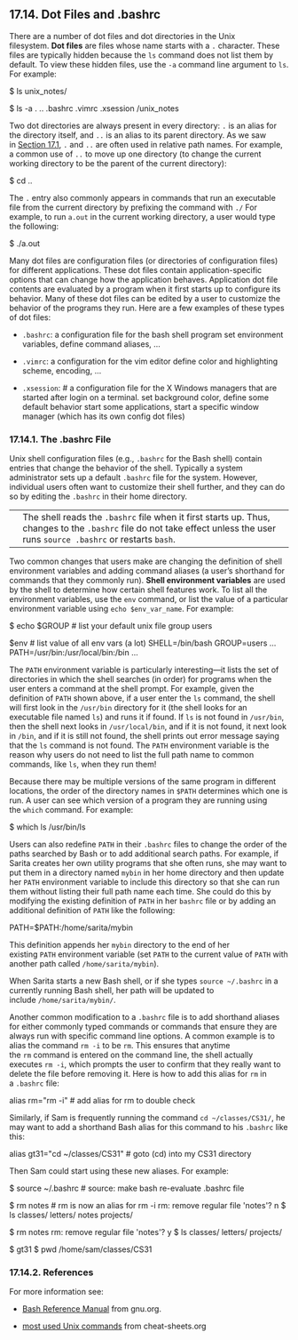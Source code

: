 ## 17.14. Dot Files and .bashrc

There are a number of dot files and dot directories in the Unix filesystem. **Dot files** are files whose name starts with a `.` character. These files are typically hidden because the `ls` command does not list them by default. To view these hidden files, use the `-a` command line argument to `ls`. For example:

$ ls
unix_notes/

$ ls -a
  .   ..    .bashrc   .vimrc    .xsession  /unix_notes

Two dot directories are always present in every directory: `.` is an alias for the directory itself, and `..` is an alias to its parent directory. As we saw in [Section 17.1](https://diveintosystems.org/book/Appendix2/cmdln_basics.html#_unix_command_line_and_the_unix_file_system), `.` and `..` are often used in relative path names. For example, a common use of `..` to move up one directory (to change the current working directory to be the parent of the current directory):

$ cd ..

The `.` entry also commonly appears in commands that run an executable file from the current directory by prefixing the command with `./` For example, to run `a.out` in the current working directory, a user would type the following:

$ ./a.out

Many dot files are configuration files (or directories of configuration files) for different applications. These dot files contain application-specific options that can change how the application behaves. Application dot file contents are evaluated by a program when it first starts up to configure its behavior. Many of these dot files can be edited by a user to customize the behavior of the programs they run. Here are a few examples of these types of dot files:

- `.bashrc`: a configuration file for the bash shell program set environment variables, define command aliases, …​
    
- `.vimrc`: a configuration for the vim editor define color and highlighting scheme, encoding, …​
    
- `.xsession`: # a configuration file for the X Windows managers that are started after login on a terminal. set background color, define some default behavior start some applications, start a specific window manager (which has its own config dot files)
    

### [](https://diveintosystems.org/book/Appendix2/dotfiles.html#bashrc)17.14.1. The .bashrc File

Unix shell configuration files (e.g., `.bashrc` for the Bash shell) contain entries that change the behavior of the shell. Typically a system administrator sets up a default `.bashrc` file for the system. However, individual users often want to customize their shell further, and they can do so by editing the `.bashrc` in their home directory.

|   |   |
|---|---|
||The shell reads the `.bashrc` file when it first starts up. Thus, changes to the `.bashrc` file do not take effect unless the user runs `source .bashrc` or restarts `bash`.|

Two common changes that users make are changing the definition of shell environment variables and adding command aliases (a user’s shorthand for commands that they commonly run). **Shell environment variables** are used by the shell to determine how certain shell features work. To list all the environment variables, use the `env` command, or list the value of a particular environment variable using `echo $env_var_name`. For example:

$ echo $GROUP    # list your default unix file group
users

$env             # list value of all env vars (a lot)
SHELL=/bin/bash
GROUP=users
...
PATH=/usr/bin:/usr/local/bin:/bin
...

The `PATH` environment variable is particularly interesting—​it lists the set of directories in which the shell searches (in order) for programs when the user enters a command at the shell prompt. For example, given the definition of `PATH` shown above, if a user enter the `ls` command, the shell will first look in the `/usr/bin` directory for it (the shell looks for an executable file named `ls`) and runs it if found. If `ls` is not found in `/usr/bin`, then the shell next looks in `/usr/local/bin`, and if it is not found, it next look in `/bin`, and if it is still not found, the shell prints out error message saying that the `ls` command is not found. The `PATH` environment variable is the reason why users do not need to list the full path name to common commands, like `ls`, when they run them!

Because there may be multiple versions of the same program in different locations, the order of the directory names in `$PATH` determines which one is run. A user can see which version of a program they are running using the `which` command. For example:

$ which ls
/usr/bin/ls

Users can also redefine `PATH` in their `.bashrc` files to change the order of the paths searched by Bash or to add additional search paths. For example, if Sarita creates her own utility programs that she often runs, she may want to put them in a directory named `mybin` in her home directory and then update her `PATH` environment variable to include this directory so that she can run them without listing their full path name each time. She could do this by modifying the existing definition of `PATH` in her `bashrc` file or by adding an additional definition of `PATH` like the following:

PATH=$PATH:/home/sarita/mybin

This definition appends her `mybin` directory to the end of her existing `PATH` environment variable (set `PATH` to the current value of `PATH` with another path called `/home/sarita/mybin`).

When Sarita starts a new Bash shell, or if she types `source ~/.bashrc` in a currently running Bash shell, her path will be updated to include `/home/sarita/mybin/`.

Another common modification to a `.bashrc` file is to add shorthand aliases for either commonly typed commands or commands that ensure they are always run with specific command line options. A common example is to alias the command `rm -i` to be `rm`. This ensures that anytime the `rm` command is entered on the command line, the shell actually executes `rm -i`, which prompts the user to confirm that they really want to delete the file before removing it. Here is how to add this alias for `rm` in a `.bashrc` file:

alias rm="rm -i"      # add alias for rm to double check

Similarly, if Sam is frequently running the command `cd ~/classes/CS31/`, he may want to add a shorthand Bash alias for this command to his `.bashrc` like this:

alias gt31="cd ~/classes/CS31"  # goto (cd) into my CS31 directory

Then Sam could start using these new aliases. For example:

$ source ~/.bashrc    # source: make bash re-evaluate .bashrc file

$ rm notes            # rm is now an alias for rm -i
rm: remove regular file 'notes'? n
$ ls
classes/  letters/  notes  projects/

$ rm notes
rm: remove regular file 'notes'? y
$ ls
classes/  letters/  projects/

$ gt31
$ pwd
/home/sam/classes/CS31

### [](https://diveintosystems.org/book/Appendix2/dotfiles.html#_references)17.14.2. References

For more information see:

- [Bash Reference Manual](https://www.gnu.org/software/bash/manual/html_node/index.html) from gnu.org.
    
- [most used Unix commands](https://www.cheat-sheets.org/project/tldr/command/special-most-used-linux-commands/) from cheat-sheets.org